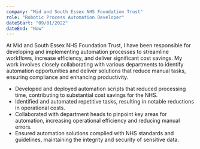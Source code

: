 ```yaml
---
company: "Mid and South Essex NHS Foundation Trust"
role: "Robotic Process Automation Developer"
dateStart: "09/01/2022"
dateEnd: "Now"
---
```


At Mid and South Essex NHS Foundation Trust, I have been responsible for developing and implementing automation processes to streamline workflows, increase efficiency, and deliver significant cost savings. My work involves closely collaborating with various departments to identify automation opportunities and deliver solutions that reduce manual tasks, ensuring compliance and enhancing productivity.

- Developed and deployed automation scripts that reduced processing time, contributing to substantial cost savings for the NHS.
- Identified and automated repetitive tasks, resulting in notable reductions in operational costs.
- Collaborated with department heads to pinpoint key areas for automation, increasing operational efficiency and reducing manual errors.
- Ensured automation solutions complied with NHS standards and guidelines, maintaining the integrity and security of sensitive data.